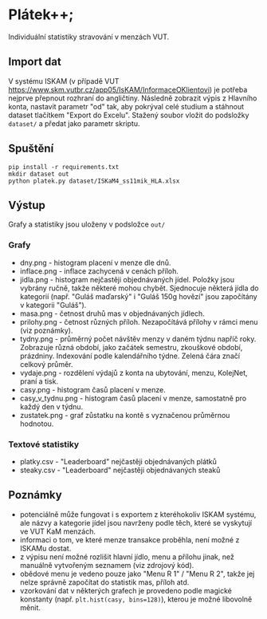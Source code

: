 # Plátek++;

Individuální statistiky stravování v menzách VUT.

## Import dat

V systému ISKAM (v případě VUT https://www.skm.vutbr.cz/app05/IsKAM/InformaceOKlientovi) je potřeba nejprve přepnout rozhraní do angličtiny. Následně zobrazit výpis z Hlavního konta, nastavit parametr "od" tak, aby pokrýval celé studium a stáhnout dataset tlačítkem "Export do Excelu". Stažený soubor vložit do podsložky `dataset/` a předat jako parametr skriptu.


## Spuštění

```
pip install -r requirements.txt
mkdir dataset out
python platek.py dataset/ISKaM4_ss11mik_HLA.xlsx
```

## Výstup

Grafy a statistiky jsou uloženy v podsložce `out/`

### Grafy
- dny.png - histogram placení v menze dle dnů.
- inflace.png - inflace zachycená v cenách příloh.
- jidla.png - histogram nejčastěji objednávaných jídel. Položky jsou vybrány ručně, takže některé mohou chybět. Sjednocuje některá jídla do kategorií (např. "Guláš maďarský" i "Guláš 150g hovězí" jsou započítány v kategorii "Guláš").
- masa.png - četnost druhů mas v objednávaných jídlech.
- prilohy.png - četnost různých příloh. Nezapočítává přílohy v rámci menu (viz poznámky).
- tydny.png - průměrný počet návštěv menzy v daném týdnu napříč roky. Zobrazuje různá období, jako začátek semestru, zkouškové období, prázdniny. Indexování podle kalendářního týdne. Zelená čára značí celkový průměr.
- vydaje.png - rozdělení výdajů z konta na ubytování, menzu, KolejNet, praní a tisk.
- casy.png - histogram časů placení v menze.
- casy_v_tydnu.png - histogram časů placení v menze, samostatně pro každý den v týdnu.
- zustatek.png - graf zůstatku na kontě s vyznačenou průměrnou hodnotou.

### Textové statistiky
- platky.csv - "Leaderboard" nejčastěji objednávaných plátků
- steaky.csv - "Leaderboard" nejčastěji objednávaných steaků


## Poznámky
- potenciálně může fungovat i s exportem z kteréhokoliv ISKAM systému, ale názvy a kategorie jídel jsou navrženy podle těch, které se vyskytují ve VUT KaM menzách.
- informaci o tom, ve které menze transakce proběhla, není možné z ISKAMu dostat.
- z výpisu není možné rozlišit hlavní jídlo, menu a přílohu jinak, než manuálně vytvořeným seznamem (viz zdrojový kód).
- obědové menu je vedeno pouze jako "Menu R 1" / "Menu R 2", takže jej nelze správně započítat do statistik mas, příloh atd.
- vzorkování dat v některých grafech je provedeno podle magické konstanty (např. `plt.hist(casy, bins=128)`), kterou je možné libovolně měnit.
